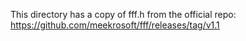 This directory has a copy of fff.h from the
official repo: https://github.com/meekrosoft/fff/releases/tag/v1.1
